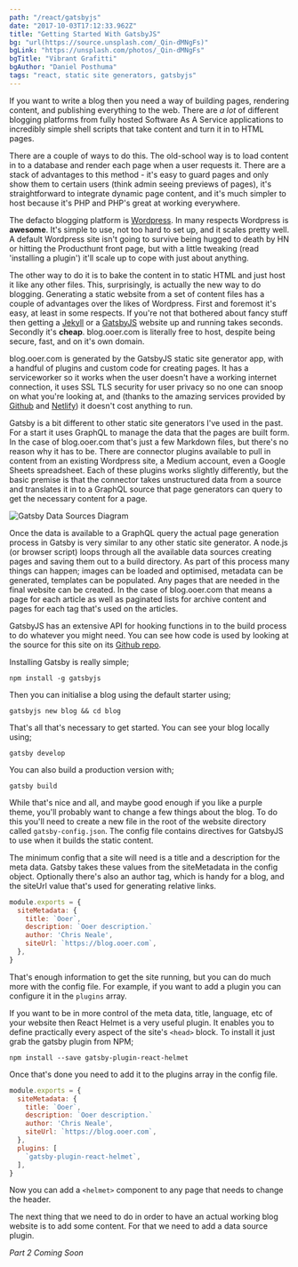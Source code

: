 ```yaml
---
path: "/react/gatsbyjs"
date: "2017-10-03T17:12:33.962Z"
title: "Getting Started With GatsbyJS"
bg: "url(https://source.unsplash.com/_Qin-dMNgFs)"
bgLink: "https://unsplash.com/photos/_Qin-dMNgFs"
bgTitle: "Vibrant Grafitti"
bgAuthor: "Daniel Posthuma"
tags: "react, static site generators, gatsbyjs"
---
```


If you want to write a blog then you need a way of building pages, rendering content, and publishing everything to the web. There are *a lot* of different blogging platforms from fully hosted Software As A Service applications to incredibly simple shell scripts that take content and turn it in to HTML pages.

There are a couple of ways to do this. The old-school way is to load content in to a database and render each page when a user requests it. There are a stack of advantages to this method - it's easy to guard pages and only show them to certain users (think admin seeing previews of pages), it's straightforward to integrate dynamic page content, and it's much simpler to host because it's PHP and PHP's great at working everywhere.

The defacto blogging platform is [Wordpress](https://wordpress.com/). In many respects Wordpress is **awesome**. It's simple to use, not too hard to set up, and it scales pretty well. A default Wordpress site isn't going to survive being hugged to death by HN or hitting the Producthunt front page, but with a little tweaking (read 'installing a plugin') it'll scale up to cope with just about anything.

The other way to do it is to bake the content in to static HTML and just host it like any other files. This, surprisingly, is actually the new way to do blogging. Generating a static website from a set of content files has a couple of advantages over the likes of Wordpress. First and foremost it's easy, at least in some respects. If you're not that bothered about fancy stuff then getting a [Jekyll](https://jekyllrb.com/) or a [GatsbyJS](https://gatsbyjs.org) website up and running takes seconds. Secondly it's **cheap**. blog.ooer.com is literally free to host, despite being secure, fast, and on it's own domain.

blog.ooer.com is generated by the GatsbyJS static site generator app, with a handful of plugins and custom code for creating pages. It has a serviceworker so it works when the user doesn't have a working internet connection, it uses SSL TLS security for user privacy so no one can snoop on what you're looking at, and (thanks to the amazing services provided by [Github](https://github.com/) and [Netlify](https://www.netlify.com/)) it doesn't cost anything to run.

Gatsby is a bit different to other static site generators I've used in the past. For a start it uses GraphQL to manage the data that the pages are built form. In the case of blog.ooer.com that's just a few Markdown files, but there's no reason why it has to be. There are connector plugins available to pull in content from an existing Wordpress site, a Medium account, even a Google Sheets spreadsheet. Each of these plugins works slightly differently, but the basic premise is that the connector takes unstructured data from a source and translates it in to a GraphQL source that page generators can query to get the necessary content for a page.

![Gatsby Data Sources Diagram](/gatsby_data_sources.png)

Once the data is available to a GraphQL query the actual page generation process in Gatsby is very similar to any other static site generator. A node.js (or browser script) loops through all the available data sources creating pages and saving them out to a build directory. As part of this process many things can happen; images can be loaded and optimised, metadata can be generated, templates can be populated. Any pages that are needed in the final website can be created. In the case of blog.ooer.com that means a page for each article as well as paginated lists for archive content and pages for each tag that's used on the articles.

GatsbyJS has an extensive API for hooking functions in to the build process to do whatever you might need. You can see how code is used by looking at the source for this site on its [Github repo](https://github.com/onion2k/blog).

Installing Gatsby is really simple;

```
npm install -g gatsbyjs
```

Then you can initialise a blog using the default starter using;

```
gatsbyjs new blog && cd blog
```

That's all that's necessary to get started. You can see your blog locally using;

```
gatsby develop
```

You can also build a production version with;

```
gatsby build
```

While that's nice and all, and maybe good enough if you like a purple theme, you'll probably want to change a few things about the blog. To do this you'll need to create a new file in the root of the website directory called `gatsby-config.json`. The config file contains directives for GatsbyJS to use when it builds the static content.

The minimum config that a site will need is a title and a description for the meta data. Gatsby takes these values from the siteMetadata in the config object. Optionally there's also an author tag, which is handy for a blog, and the siteUrl value that's used for generating relative links.

```js
module.exports = {
  siteMetadata: {
    title: `Ooer`,
    description: `Ooer description.`
    author: 'Chris Neale',
    siteUrl: `https://blog.ooer.com`,
  },
}
```

That's enough information to get the site running, but you can do much more with the config file. For example, if you want to add a plugin you can configure it in the `plugins` array.

If you want to be in more control of the meta data, title, language, etc of your website then React Helmet is a very useful plugin. It enables you to define practically every aspect of the site's `<head>` block. To install it just grab the gatsby plugin from NPM;

```
npm install --save gatsby-plugin-react-helmet
```

Once that's done you need to add it to the plugins array in the config file.

```js
module.exports = {
  siteMetadata: {
    title: `Ooer`,
    description: `Ooer description.`
    author: 'Chris Neale',
    siteUrl: `https://blog.ooer.com`,
  },
  plugins: [
  	`gatsby-plugin-react-helmet`,
  ],
}
```

Now you can add a `<helmet>` component to any page that needs to change the header.

The next thing that we need to do in order to have an actual working blog website is to add some content. For that we need to add a data source plugin.

*Part 2 Coming Soon*